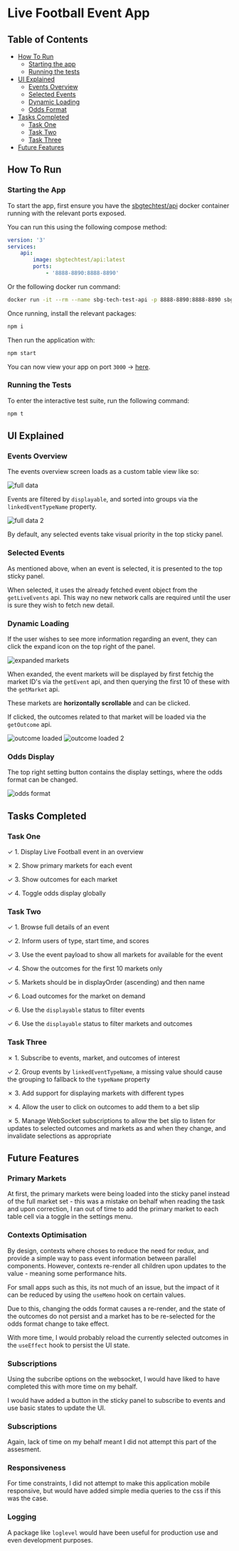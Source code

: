 # Live Football Event App

## Table of Contents

-   [How To Run](#howtorun)
    -   [Starting the app](#startingtheapp)
    -   [Running the tests](#runningthetests)
-   [UI Explained](#uiexplained)
    -   [Events Overview](#eventsoverview)
    -   [Selected Events](#selectedevents)
    -   [Dynamic Loading](#dynamicloading)
    -   [Odds Format](#oddsdisplay)
-   [Tasks Completed](#taskscompleted)
    -   [Task One](#taskone)
    -   [Task Two](#tasktwo)
    -   [Task Three](#taskthree)
-   [Future Features](#futurefeatures)

## <a name="howtorun"></a> How To Run

### <a name="startingtheapp"></a> Starting the App

To start the app, first ensure you have the [sbgtechtest/api](https://hub.docker.com/r/sbgtechtest/api/) docker container running with the relevant ports exposed.

You can run this using the following compose method:

```yaml
version: '3'
services:
    api:
        image: sbgtechtest/api:latest
        ports:
            - '8888-8890:8888-8890'
```

Or the following docker run command:

```bash
docker run -it --rm --name sbg-tech-test-api -p 8888-8890:8888-8890 sbgtechtest/api:2.0.0
```

Once running, install the relevant packages:

```bash
npm i
```

Then run the application with:

```bash
npm start
```

You can now view your app on port `3000` -> [here](http://localhost:3000).

### <a name="runningthetests"></a> Running the Tests

To enter the interactive test suite, run the following command:

```bash
npm t
```

## <a name="uiexplained"></a> UI Explained

### <a name="eventsoverview"></a> Events Overview

The events overview screen loads as a custom table view like so:

![full data](./img/fulldata.png)

Events are filtered by `displayable`, and sorted into groups via the `linkedEventTypeName` property.

![full data 2](./img/fulldata2.png)

By default, any selected events take visual priority in the top sticky panel.

### <a name="selectedevents"></a> Selected Events

As mentioned above, when an event is selected, it is presented to the top sticky panel.

When selected, it uses the already fetched event object from the `getLiveEvents` api. This way no new network calls are required until the user is sure they wish to fetch new detail.

### <a name="dynamicloading"></a> Dynamic Loading

If the user wishes to see more information regarding an event, they can click the expand icon on the top right of the panel.

![expanded markets](./img/expandedmarkets.png)

When exanded, the event markets will be displayed by first fetchig the market ID's via the `getEvent` api, and then querying the first 10 of these with the `getMarket` api.

These markets are **horizontally scrollable** and can be clicked.

If clicked, the outcomes related to that market will be loaded via the `getOutcome` api.

![outcome loaded](./img/selectedoutcome.png)
![outcome loaded 2](./img/selectedoutcome2.png)

### <a name="oddsdisplay"></a> Odds Display

The top right setting button contains the display settings, where the odds format can be changed.

![odds format](./img/oddsformat.png)

## <a name="taskscompleted"></a> Tasks Completed

### <a name="taskone"></a> Task One

&check; 1. Display Live Football event in an overview

&cross; 2. Show primary markets for each event

&check; 3. Show outcomes for each market

&check; 4. Toggle odds display globally

### <a name="tasktwo"></a> Task Two

&check; 1. Browse full details of an event

&check; 2. Inform users of type, start time, and scores

&check; 3. Use the event payload to show all markets for available for the event

&check; 4. Show the outcomes for the first 10 markets only

&check; 5. Markets should be in displayOrder (ascending) and then name

&check; 6. Load outcomes for the market on demand

&check; 6. Use the `displayable` status to filter events

&check; 6. Use the `displayable` status to filter markets and outcomes

### <a name="taskthree"></a> Task Three

&cross; 1. Subscribe to events, market, and outcomes of interest

&check; 2. Group events by `linkedEventTypeName`, a missing value should cause the grouping to fallback to the `typeName` property

&cross; 3. Add support for displaying markets with different types

&cross; 4. Allow the user to click on outcomes to add them to a bet slip

&cross; 5. Manage WebSocket subscriptions to allow the bet slip to listen for updates to selected outcomes and markets as and when they change, and invalidate selections as appropriate

## <a name="futurefeatures"></a> Future Features

### Primary Markets

At first, the primary markets were being loaded into the sticky panel instead of the full market set - this was a mistake on behalf when reading the task and upon correction, I ran out of time to add the primary market to each table cell via a toggle in the settings menu.

### Contexts Optimisation

By design, contexts where choses to reduce the need for redux, and provide a simple way to pass event information between parallel components. However, contexts re-render all children upon updates to the value - meaning some performance hits.

For small apps such as this, its not much of an issue, but the impact of it can be reduced by using the `useMemo` hook on certain values.

Due to this, changing the odds format causes a re-render, and the state of the outcomes do not persist and a market has to be re-selected for the odds format change to take effect.

With more time, I would probably reload the currently selected outcomes in the `useEffect` hook to persist the UI state.

### Subscriptions

Using the subcribe options on the websocket, I would have liked to have completed this with more time on my behalf.

I would have added a button in the sticky panel to subscribe to events and use basic states to update the UI.

### Subscriptions

Again, lack of time on my behalf meant I did not attempt this part of the assesment.

### Responsiveness

For time constraints, I did not attempt to make this application mobile responsive, but would have added simple media queries to the css if this was the case.

### Logging

A package like `loglevel` would have been useful for production use and even development purposes.
